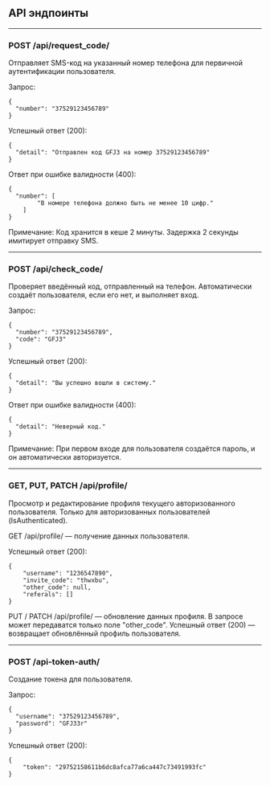 ## API эндпоинты

---

### POST /api/request_code/

Отправляет SMS-код на указанный номер телефона для первичной 
аутентификации пользователя.  

Запрос:
````
{
  "number": "37529123456789"
}
````
Успешный ответ (200):
````
{
  "detail": "Отправлен код GFJ3 на номер 37529123456789"
}
````
Ответ при ошибке валидности (400):
````
{
  "number": [
        "В номере телефона должно быть не менее 10 цифр."
    ]
}
````
Примечание: Код хранится в кеше 2 минуты. Задержка 2 секунды имитирует отправку SMS.

---

### POST /api/check_code/

Проверяет введённый код, отправленный на телефон. Автоматически создаёт пользователя, 
если его нет, и выполняет вход.  

Запрос:
````
{
  "number": "37529123456789",
  "code": "GFJ3"
}
````
Успешный ответ (200):
````
{
  "detail": "Вы успешно вошли в систему."
}
````
Ответ при ошибке валидности (400):
````
{
  "detail": "Неверный код."
}
````
Примечание: При первом входе для пользователя создаётся пароль, и
он автоматически авторизуется.

---

### GET, PUT, PATCH /api/profile/

Просмотр и редактирование профиля текущего авторизованного
пользователя. Только для авторизованных пользователей (IsAuthenticated).  

GET /api/profile/ — получение данных пользователя.

Успешный ответ (200):
````
{
    "username": "1236547890",
    "invite_code": "thwxbu",
    "other_code": null,
    "referals": []
}
````

PUT / PATCH /api/profile/ — обновление данных профиля. В запросе может 
передаватся только поле "other_code".
Успешный ответ (200) — возвращает обновлённый профиль пользователя.

---

### POST /api-token-auth/

Создание токена для пользователя.  

Запрос:
````
{
  "username": "37529123456789",
  "password": "GFJ33r"
}
````
Успешный ответ (200):
````
{
    "token": "29752158611b6dc8afca77a6ca447c73491993fc"
}
````
